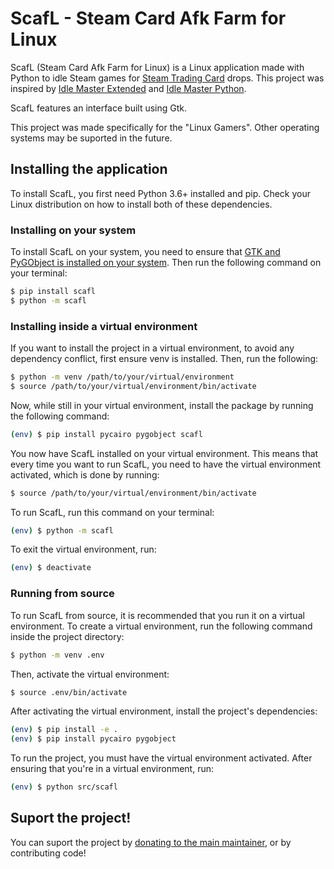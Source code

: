 # ScafL - Steam Card Afk Farm for Linux

ScafL (Steam Card Afk Farm for Linux) is a Linux application made with Python to idle Steam games for [Steam Trading Card](https://steamcommunity.com/tradingcards/) drops.
This project was inspired by [Idle Master Extended](https://github.com/JonasNilson/idle_master_extended) and [Idle Master Python](https://github.com/jshackles/idle_master_py).

ScafL features an interface built using Gtk.

This project was made specifically for the "Linux Gamers". Other operating systems may be suported in the future.

## Installing the application

To install ScafL, you first need Python 3.6+ installed and pip. Check your Linux distribution on how to install both of these dependencies.

### Installing on your system

To install ScafL on your system, you need to ensure that [GTK and PyGObject is installed on your system](https://pygobject.readthedocs.io/en/latest/getting_started.html).
Then run the following command on your terminal:

```sh
$ pip install scafl
$ python -m scafl
```

### Installing inside a virtual environment

If you want to install the project in a virtual environment, to avoid any dependency conflict, first ensure venv is installed. Then, run the following:

```sh
$ python -m venv /path/to/your/virtual/environment
$ source /path/to/your/virtual/environment/bin/activate
```

Now, while still in your virtual environment, install the package by running the following command:

```sh
(env) $ pip install pycairo pygobject scafl
```

You now have ScafL installed on your virtual environment. This means that every time you want to run ScafL, you need to have the virtual environment activated, which is done by running:

```sh
$ source /path/to/your/virtual/environment/bin/activate
```

To run ScafL, run this command on your terminal:

```sh
(env) $ python -m scafl
```

To exit the virtual environment, run:

```sh
(env) $ deactivate
```

### Running from source

To run ScafL from source, it is recommended that you run it on a virtual environment. To create a virtual environment, run the following command inside the project directory:

```sh
$ python -m venv .env
```

Then, activate the virtual environment:

```sh
$ source .env/bin/activate
```

After activating the virtual environment, install the project's dependencies:

```sh
(env) $ pip install -e .
(env) $ pip install pycairo pygobject
```

To run the project, you must have the virtual environment activated. After ensuring that you're in a virtual environment, run:

```sh
(env) $ python src/scafl
```


## Suport the project!

You can suport the project by [donating to the main maintainer](https://www.paypal.com/donate/?hosted_button_id=TSARHWQFKSEBA), or by contributing code!